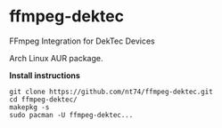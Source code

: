 # ffmpeg-dektec
FFmpeg Integration for DekTec Devices

Arch Linux AUR package.

**Install instructions**
```
git clone https://github.com/nt74/ffmpeg-dektec.git
cd ffmpeg-dektec/
makepkg -s
sudo pacman -U ffmpeg-dektec...
```
